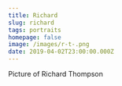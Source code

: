```yaml
---
title: Richard
slug: richard
tags: portraits
homepage: false
image: /images/r-t-.png
date: 2019-04-02T23:00:00.000Z
---
```

Picture of Richard Thompson
